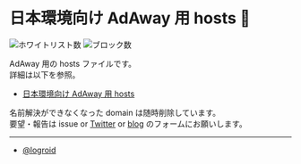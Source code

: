 # 日本環境向け AdAway 用 hosts :no_entry_sign:

![ホワイトリスト数](https://img.shields.io/badge/allow-48-brightgreen)
![ブロック数](https://img.shields.io/badge/block-15403-red)

AdAway 用の hosts ファイルです。  
詳細は以下を参照。

* [日本環境向け AdAway 用 hosts](https://logroid.blogspot.com/2021/05/adaway-hosts-for-japan.html)

名前解決ができなくなった domain は随時削除しています。  
要望・報告は issue or [Twitter](https://twitter.com/logroid) or [blog](https://logroid.blogspot.com/2021/05/adaway-hosts-for-japan.html) のフォームにお願いします。

---
* [@logroid](https://twitter.com/logroid)
